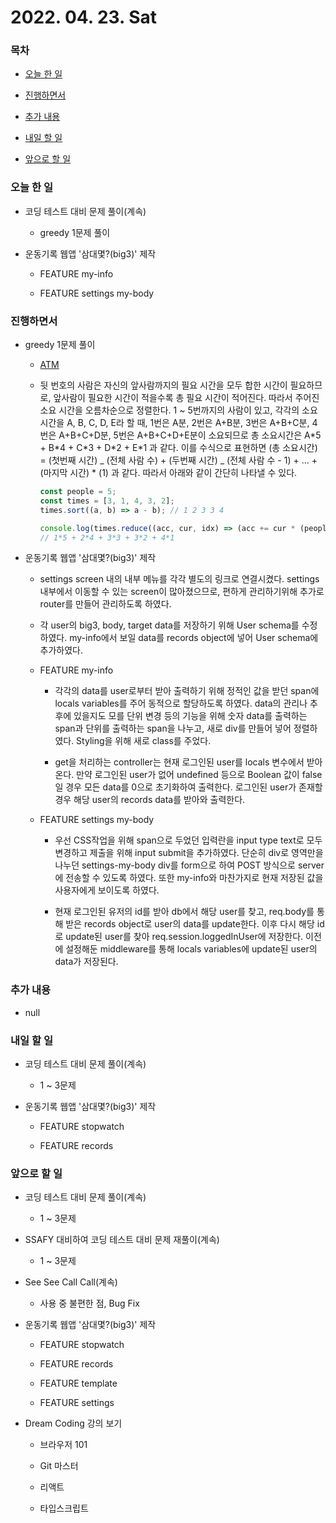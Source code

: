 # 2022. 04. 23. Sat

### 목차

- [오늘 한 일](#오늘-한-일)

- [진행하면서](#진행하면서)

- [추가 내용](#추가-내용)

- [내일 할 일](#내일-할-일)

- [앞으로 할 일](#앞으로-할-일)

### 오늘 한 일

- 코딩 테스트 대비 문제 풀이(계속)

  - greedy 1문제 풀이

- 운동기록 웹앱 '삼대몇?(big3)' 제작

  - FEATURE my-info

  - FEATURE settings my-body

### 진행하면서

- greedy 1문제 풀이

  - [ATM](https://www.acmicpc.net/problem/11399)

  - 뒷 번호의 사람은 자신의 앞사람까지의 필요 시간을 모두 합한 시간이 필요하므로, 앞사람이 필요한 시간이 적을수록 총 필요 시간이 적어진다. 따라서 주어진 소요 시간을 오름차순으로 정렬한다. 1 ~ 5번까지의 사람이 있고, 각각의 소요시간을 A, B, C, D, E라 할 때, 1번은 A분, 2번은 A+B분, 3번은 A+B+C분, 4번은 A+B+C+D분, 5번은 A+B+C+D+E분이 소요되므로 총 소요시간은 A\*5 + B\*4 + C\*3 + D\*2 + E\*1 과 같다. 이를 수식으로 표현하면 (총 소요시간) = (첫번째 시간) _ (전체 사람 수) + (두번째 시간) _ (전체 사람 수 - 1) + ... + (마지막 시간) \* (1) 과 같다. 따라서 아래와 같이 간단히 나타낼 수 있다.

    ```JavaScript
    const people = 5;
    const times = [3, 1, 4, 3, 2];
    times.sort((a, b) => a - b); // 1 2 3 3 4

    console.log(times.reduce((acc, cur, idx) => (acc += cur * (people - idx)), 0)); // 32
    // 1*5 + 2*4 + 3*3 + 3*2 + 4*1
    ```

- 운동기록 웹앱 '삼대몇?(big3)' 제작

  - settings screen 내의 내부 메뉴를 각각 별도의 링크로 연결시켰다. settings 내부에서 이동할 수 있는 screen이 많아졌으므로, 편하게 관리하기위해 추가로 router를 만들어 관리하도록 하였다.

  - 각 user의 big3, body, target data를 저장하기 위해 User schema를 수정하였다. my-info에서 보일 data를 records object에 넣어 User schema에 추가하였다.

  - FEATURE my-info

    - 각각의 data를 user로부터 받아 출력하기 위해 정적인 값을 받던 span에 locals variables를 주어 동적으로 할당하도록 하였다. data의 관리나 추후에 있을지도 모를 단위 변경 등의 기능을 위해 숫자 data를 출력하는 span과 단위를 출력하는 span을 나누고, 새로 div를 만들어 넣어 정렬하였다. Styling을 위해 새로 class를 주었다.

    - get을 처리하는 controller는 현재 로그인된 user를 locals 변수에서 받아온다. 만약 로그인된 user가 없어 undefined 등으로 Boolean 값이 false일 경우 모든 data를 0으로 초기화하여 출력한다. 로그인된 user가 존재할 경우 해당 user의 records data를 받아와 출력한다.

  - FEATURE settings my-body

    - 우선 CSS작업을 위해 span으로 두었던 입력란을 input type text로 모두 변경하고 제출을 위해 input submit을 추가하였다. 단순히 div로 영역만을 나누던 settings-my-body div를 form으로 하여 POST 방식으로 server에 전송할 수 있도록 하였다. 또한 my-info와 마찬가지로 현재 저장된 값을 사용자에게 보이도록 하였다.

    - 현재 로그인된 유저의 id를 받아 db에서 해당 user를 찾고, req.body를 통해 받은 records object로 user의 data를 update한다. 이후 다시 해당 id로 update된 user를 찾아 req.session.loggedInUser에 저장한다. 이전에 설정해둔 middleware를 통해 locals variables에 update된 user의 data가 저장된다.

### 추가 내용

- null

### 내일 할 일

- 코딩 테스트 대비 문제 풀이(계속)

  - 1 ~ 3문제

- 운동기록 웹앱 '삼대몇?(big3)' 제작

  - FEATURE stopwatch

  - FEATURE records

### 앞으로 할 일

- 코딩 테스트 대비 문제 풀이(계속)

  - 1 ~ 3문제

- SSAFY 대비하여 코딩 테스트 대비 문제 재풀이(계속)

  - 1 ~ 3문제

- See See Call Call(계속)

  - 사용 중 불편한 점, Bug Fix

- 운동기록 웹앱 '삼대몇?(big3)' 제작

  - FEATURE stopwatch

  - FEATURE records

  - FEATURE template

  - FEATURE settings

- Dream Coding 강의 보기

  - 브라우저 101

  - Git 마스터

  - 리액트

  - 타입스크립트

<br><br>
